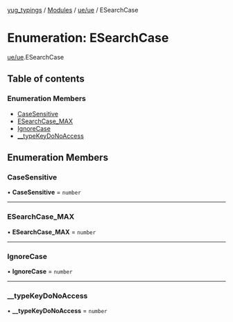 [yug_typings](../README.md) / [Modules](../modules.md) / [ue/ue](../modules/ue_ue.md) / ESearchCase

# Enumeration: ESearchCase

[ue/ue](../modules/ue_ue.md).ESearchCase

## Table of contents

### Enumeration Members

- [CaseSensitive](ue_ue.ESearchCase.md#casesensitive)
- [ESearchCase\_MAX](ue_ue.ESearchCase.md#esearchcase_max)
- [IgnoreCase](ue_ue.ESearchCase.md#ignorecase)
- [\_\_typeKeyDoNoAccess](ue_ue.ESearchCase.md#__typekeydonoaccess)

## Enumeration Members

### CaseSensitive

• **CaseSensitive** = `number`

___

### ESearchCase\_MAX

• **ESearchCase\_MAX** = `number`

___

### IgnoreCase

• **IgnoreCase** = `number`

___

### \_\_typeKeyDoNoAccess

• **\_\_typeKeyDoNoAccess** = `number`
